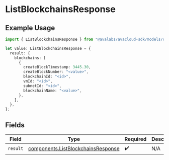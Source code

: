 # ListBlockchainsResponse

## Example Usage

```typescript
import { ListBlockchainsResponse } from "@avalabs/avacloud-sdk/models/operations";

let value: ListBlockchainsResponse = {
  result: {
    blockchains: [
      {
        createBlockTimestamp: 3445.30,
        createBlockNumber: "<value>",
        blockchainId: "<id>",
        vmId: "<id>",
        subnetId: "<id>",
        blockchainName: "<value>",
      },
    ],
  },
};
```

## Fields

| Field                                                                                    | Type                                                                                     | Required                                                                                 | Description                                                                              |
| ---------------------------------------------------------------------------------------- | ---------------------------------------------------------------------------------------- | ---------------------------------------------------------------------------------------- | ---------------------------------------------------------------------------------------- |
| `result`                                                                                 | [components.ListBlockchainsResponse](../../models/components/listblockchainsresponse.md) | :heavy_check_mark:                                                                       | N/A                                                                                      |